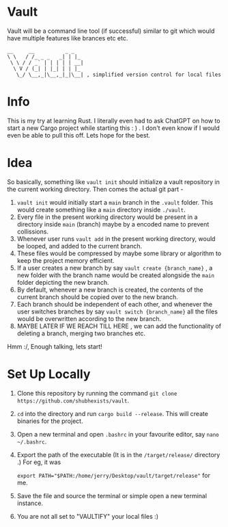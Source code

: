 # Vault
Vault will be a command line tool (if successful) similar to git which would have multiple features like brances etc etc. 
```
__     __          _ _   
\ \   / /_ _ _   _| | |_ 
 \ \ / / _` | | | | | __|
  \ V / (_| | |_| | | |_ 
   \_/ \__,_|\__,_|_|\__| , simplified version control for local files
```

# Info
This is my try at learning Rust. I literally even had to ask ChatGPT on how to start a new Cargo project while starting this : ) . I don't even know if I would even be able to pull this off. Lets hope for the best. 

# Idea 
So basically, something like `vault init` should initialize a vault repository in the current working directory. Then comes the actual git part - 

1) `vault init` would initially start a `main` branch in the `.vault` folder. This would create something like a `main` directory inside `./vault`.
2) Every file in the present working directory would be present in a directory inside `main` (branch) maybe by a encoded name to prevent collissions.
3) Whenever user runs `vault add` in the present working directory, would be looped, and added to the current branch.
4) These files would be compressed by maybe some library or algorithm to keep the project memory efficient.
5) If a user creates a new branch by say `vault create {branch_name}` , a new folder with the branch name would be created alongside the `main` folder depicting the new branch.
6) By default, whenever a new branch is created, the contents of the current branch should be copied over to the new branch.
7) Each branch should be independent of each other, and whenever the user switches branches by say `vault switch {branch_name}` all the files would be overwritten according to the new branch.
8) MAYBE LATER IF WE REACH TILL HERE , we can add the functionality of deleting a branch, merging two branches etc.

Hmm :/, Enough talking, lets start!
# Set Up Locally 
1) Clone this repository by running the command `git clone https://github.com/shubhexists/vault`.
2) `cd` into the directory and run `cargo build --release`. This will create binaries for the project.
3) Open a new terminal and open `.bashrc` in your favourite editor, say `nano ~/.bashrc`.
4) Export the path of the executable (It is in the `/target/release/` directory .) For eg, it was

      `export PATH="$PATH:/home/jerry/Desktop/vault/target/release"` for me.

6) Save the file and source the terminal or simple open a new terminal instance.
7) You are not all set to "VAULTIFY" your local files :)
